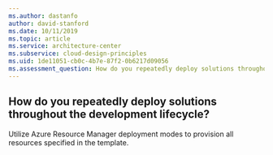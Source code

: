 ```yaml
---
ms.author: dastanfo
author: david-stanford
ms.date: 10/11/2019
ms.topic: article
ms.service: architecture-center
ms.subservice: cloud-design-principles
ms.uid: 1de11051-cb0c-4b7e-87f2-0b6217d09056
ms.assessment_question: How do you repeatedly deploy solutions throughout the development lifecycle?
---
```

## How do you repeatedly deploy solutions throughout the development lifecycle?


Utilize Azure Resource Manager deployment modes to provision all resources specified in the template.